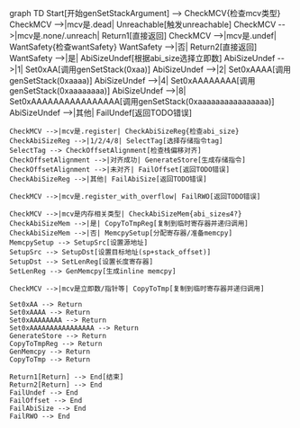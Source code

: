 graph TD
    Start[开始genSetStackArgument] --> CheckMCV{检查mcv类型}
    CheckMCV -->|mcv是.dead| Unreachable[触发unreachable]
    CheckMCV -->|mcv是.none/.unreach| Return1[直接返回]
    CheckMCV -->|mcv是.undef| WantSafety{检查wantSafety}
    WantSafety -->|否| Return2[直接返回]
    WantSafety -->|是| AbiSizeUndef[根据abi_size选择立即数]
    AbiSizeUndef -->|1| Set0xAA[调用genSetStack(0xaa)]
    AbiSizeUndef -->|2| Set0xAAAA[调用genSetStack(0xaaaa)]
    AbiSizeUndef -->|4| Set0xAAAAAAAA[调用genSetStack(0xaaaaaaaa)]
    AbiSizeUndef -->|8| Set0xAAAAAAAAAAAAAAAA[调用genSetStack(0xaaaaaaaaaaaaaaaa)]
    AbiSizeUndef -->|其他| FailUndef[返回TODO错误]

    CheckMCV -->|mcv是.register| CheckAbiSizeReg{检查abi_size}
    CheckAbiSizeReg -->|1/2/4/8| SelectTag[选择存储指令tag]
    SelectTag --> CheckOffsetAlignment[检查栈偏移对齐]
    CheckOffsetAlignment -->|对齐成功| GenerateStore[生成存储指令]
    CheckOffsetAlignment -->|未对齐| FailOffset[返回TODO错误]
    CheckAbiSizeReg -->|其他| FailAbiSize[返回TODO错误]

    CheckMCV -->|mcv是.register_with_overflow| FailRWO[返回TODO错误]

    CheckMCV -->|mcv是内存相关类型| CheckAbiSizeMem{abi_size≤4?}
    CheckAbiSizeMem -->|是| CopyToTmpReg[复制到临时寄存器并递归调用]
    CheckAbiSizeMem -->|否| MemcpySetup[分配寄存器/准备memcpy]
    MemcpySetup --> SetupSrc[设置源地址]
    SetupSrc --> SetupDst[设置目标地址(sp+stack_offset)]
    SetupDst --> SetLenReg[设置长度寄存器]
    SetLenReg --> GenMemcpy[生成inline memcpy]

    CheckMCV -->|mcv是立即数/指针等| CopyToTmp[复制到临时寄存器并递归调用]
    
    Set0xAA --> Return
    Set0xAAAA --> Return
    Set0xAAAAAAAA --> Return
    Set0xAAAAAAAAAAAAAAAA --> Return
    GenerateStore --> Return
    CopyToTmpReg --> Return
    GenMemcpy --> Return
    CopyToTmp --> Return
    
    Return1[Return] --> End[结束]
    Return2[Return] --> End
    FailUndef --> End
    FailOffset --> End
    FailAbiSize --> End
    FailRWO --> End
